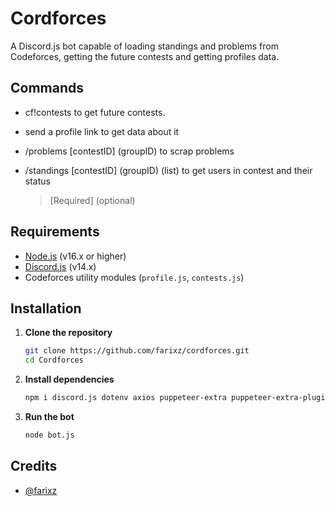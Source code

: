 # Cordforces

A Discord.js bot capable of loading standings and problems from Codeforces, getting the future contests and getting profiles data.

## Commands

- cf!contests to get future contests.
- send a profile link to get data about it
- /problems [contestID] (groupID) to scrap problems
- /standings [contestID] (groupID) (list) to get users in contest and their status

  > [Required] (optional)

## Requirements

- [Node.js](https://nodejs.org/) (v16.x or higher)
- [Discord.js](https://discord.js.org/) (v14.x)
- Codeforces utility modules (`profile.js`, `contests.js`)

## Installation

1. **Clone the repository**

   ```bash
   git clone https://github.com/farixz/cordforces.git
   cd Cordforces
   ```

2. **Install dependencies**

   ```bash
   npm i discord.js dotenv axios puppeteer-extra puppeteer-extra-plugin-stealth cheerio
   ```

3. **Run the bot**
   ```bash
   node bot.js
   ```

## Credits

- [@farixz](https://www.github.com/farixz)
